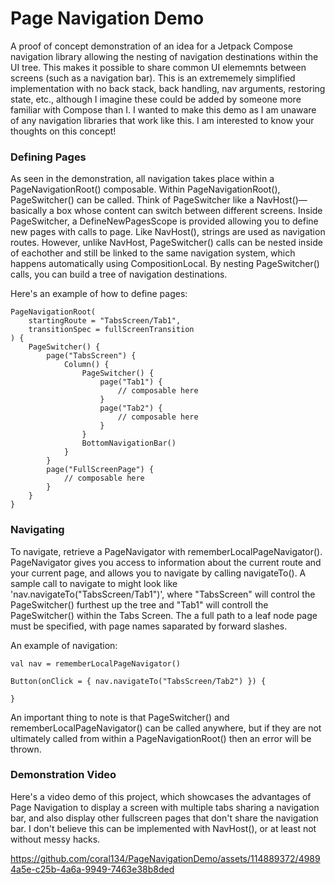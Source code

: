 # Page Navigation Demo
A proof of concept demonstration of an idea for a Jetpack Compose navigation library allowing the nesting of navigation destinations within the UI tree. This makes it possible to share common UI elememnts between screens (such as a navigation bar). This is an extrememely simplified implementation with no back stack, back handling, nav arguments, restoring state, etc., although I imagine these could be added by someone more familiar with Compose than I. I wanted to make this demo as I am unaware of any navigation libraries that work like this. I am interested to know your thoughts on this concept!

### Defining Pages
As seen in the demonstration, all navigation takes place within a PageNavigationRoot() composable. Within PageNavigationRoot(), PageSwitcher() can be called. Think of PageSwitcher like a NavHost()—basically a box whose content can switch between different screens. Inside PageSwitcher, a DefineNewPagesScope is provided allowing you to define new pages with calls to page. Like NavHost(), strings are used as navigation routes. However, unlike NavHost, PageSwitcher() calls can be nested inside of eachother and still be linked to the same navigation system, which happens automatically using CompositionLocal. By nesting PageSwitcher() calls, you can build a tree of navigation destinations.

Here's an example of how to define pages:
```
PageNavigationRoot(
    startingRoute = "TabsScreen/Tab1",
    transitionSpec = fullScreenTransition
) {
    PageSwitcher() {
        page("TabsScreen") {
            Column() {
                PageSwitcher() {
                    page("Tab1") {
                        // composable here
                    }
                    page("Tab2") {
                        // composable here
                    }
                }
                BottomNavigationBar()
            }
        }
        page("FullScreenPage") {
            // composable here
        }
    }
}
```
### Navigating
To navigate, retrieve a PageNavigator with rememberLocalPageNavigator(). PageNavigator gives you access to information about the current route and your current page, and allows you to navigate by calling navigateTo(). A sample call to navigate to might look like 'nav.navigateTo("TabsScreen/Tab1")', where "TabsScreen" will control the PageSwitcher() furthest up the tree and "Tab1" will controll the PageSwitcher() within the Tabs Screen. The a full path to a leaf node page must be specified, with page names saparated by forward slashes.

An example of navigation:
```
val nav = rememberLocalPageNavigator()

Button(onClick = { nav.navigateTo("TabsScreen/Tab2") }) {
  
}
```

An important thing to note is that PageSwitcher() and rememberLocalPageNavigator() can be called anywhere, but if they are not ultimately called from within a PageNavigationRoot() then an error will be thrown.

### Demonstration Video
Here's a video demo of this project, which showcases the advantages of Page Navigation to display a screen with multiple tabs sharing a navigation bar, and also display other fullscreen pages that don't share the navigation bar. I don't believe this can be implemented with NavHost(), or at least not without messy hacks.

https://github.com/coral134/PageNavigationDemo/assets/114889372/49894a5e-c25b-4a6a-9949-7463e38b8ded
